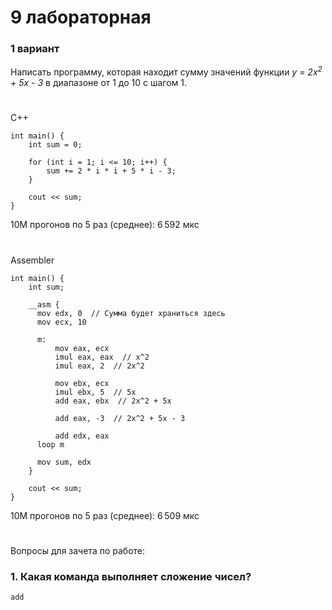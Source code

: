 # 9 лабораторная
### 1 вариант

Написать программу, которая находит сумму значений функции _y = 2x<sup>2</sup> + 5x - 3_ в диапазоне от 1 до 10 с шагом 1.

#
C++
```
int main() {
    int sum = 0;
    
    for (int i = 1; i <= 10; i++) {
        sum += 2 * i * i + 5 * i - 3;
    }
    
    cout << sum;
}
```
10М прогонов по 5 раз (среднее): 6 592 мкс
# 
Assembler
```
int main() {
    int sum;
    
    __asm {
      mov edx, 0  // Сумма будет храниться здесь
      mov ecx, 10
    
      m:
          mov eax, ecx
          imul eax, eax  // x^2
          imul eax, 2  // 2x^2
    
          mov ebx, ecx
          imul ebx, 5  // 5x
          add eax, ebx  // 2x^2 + 5x
    
          add eax, -3  // 2x^2 + 5x - 3
    
          add edx, eax
      loop m
      
      mov sum, edx
    }
    
    cout << sum;
}
```
10М прогонов по 5 раз (среднее): 6 509 мкс
#
Вопросы для зачета по работе:
### 1. Какая команда выполняет сложение чисел?
```
add
```
